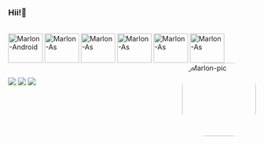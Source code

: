 ### Hii!👋


<div style="display: inline_block"><br>
  <img align="center" alt="Marlon-Android" height="60" width="70" src="https://cdn.jsdelivr.net/gh/devicons/devicon/icons/android/android-original.svg">
  <img align="center" alt="Marlon-As" height="60" width="70" src="https://cdn.jsdelivr.net/gh/devicons/devicon/icons/kotlin/kotlin-original.svg">
  <img align="center" alt="Marlon-As" height="60" width="70" src="https://cdn.jsdelivr.net/gh/devicons/devicon/icons/java/java-original.svg">
  <img align="center" alt="Marlon-As" height="60" width="70" src="https://cdn.jsdelivr.net/gh/devicons/devicon/icons/androidstudio/androidstudio-original.svg">
  <img align="center" alt="Marlon-As" height="60" width="70" src="https://cdn.jsdelivr.net/gh/devicons/devicon/icons/intellij/intellij-original.svg">
  <img align="center" alt="Marlon-As" height="60" width="70" src="https://cdn.jsdelivr.net/gh/devicons/devicon/icons/firebase/firebase-plain.svg">
  <img align="right" alt="Marlon-pic" height="150" style="border-radius:50px;" src="https://static-cdn.jtvnw.net/jtv_user_pictures/541b7a46-918d-47cd-a500-ebb3cc697708-profile_image-300x300.png">
</div>

  ##
  
  <div> 
  <a href="https://instagram.com/marlon.santini" target="_blank"><img src="https://img.shields.io/badge/-Instagram-%23E4405F?style=for-the-badge&logo=instagram&logoColor=white" target="_blank"></a>
  <a href = "mailto:marlonsantini@gmail.com"><img src="https://img.shields.io/badge/-Gmail-%23333?style=for-the-badge&logo=gmail&logoColor=white" target="_blank"></a>
  <a href="https://www.linkedin.com/in/marlonsantini" target="_blank"><img src="https://img.shields.io/badge/-LinkedIn-%230077B5?style=for-the-badge&logo=linkedin&logoColor=white" target="_blank"></a> 
</div>
